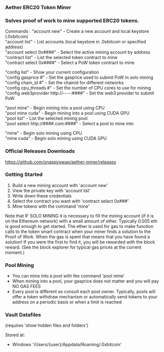 ### Aether ERC20 Token Miner<br />
### Solves proof of work to mine supported ERC20 tokens.<br />

Commands :
"account new"            - Create a new account and local keystore (.0xbitcoin)<br />
"account list"           - List accounts (local keystore in .0xbitcoin or specified address)<br />
"account select 0x####"  - Select the active mining account by address<br />
"contract list"          - List the selected token contract to mine<br />
"contract select 0x####" - Select a PoW token contract to mine<br />

"config list"            - Show your current configuration<br />
"config gasprice #"      - Set the gasprice used to submit PoW in solo mining<br />
"config chain_id #"      - Set the chainid for different networks<br />
"config cpu_threads #"   - Set the number of CPU cores to use for mining<br />
"config web3provider http://----:####" - Set the web3 provider to submit PoW<br />

"pool mine"              - Begin mining into a pool using CPU<br />
"pool mine cuda"        - Begin mining into a pool using CUDA GPU<br />
"pool list"              - List the selected mining pool<br />
"pool select http://####.com:####" - Select a pool to mine into<br />

"mine"                   - Begin solo mining using CPU<br />
"mine cuda"              - Begin solo mining using CUDA GPU<br />

### Official Releases Downloads<br />
https://github.com/snappyswap/aether-miner/releases<br />

### Getting Started
1. Build a new mining account with 'account new'
2. View the private key with 'account list'
3. Write down these credentials
4. Select the contract you want with 'contract select 0x###'
5. Mine tokens with the command 'mine'

Note that IF SOLO MINING it is necessary to fill the mining account (if it is on the Ethereum network) with a small amount of ether.  Typically 0.005 eth is good enough to get started.  The ether is used for gas to make function calls to the token smart contract when your miner finds a solution to the Proof of Work.  When the gas is spent that means that you have found a solution! If you were the first to find it, you will be rewarded with the block reward.  (See the block explorer for typical gas prices at the current moment.)



### Pool Mining
- You can mine into a pool with the command 'pool mine'  
- When mining into a pool, your gasprice does not matter and you will pay NO GAS FEES  
- Every pool is different so consult each pool owner.  Typically, pools will offer a token withdraw mechanism or automatically send tokens to your address on a periodic basis or when a limit is reached



### Vault Datafiles

(requires 'show hidden files and folders')

Stored at:

- Windows
    '/Users/{user}/Appdata/Roaming/.0xbitcoin'
